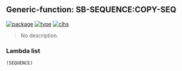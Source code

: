 ## Generic-function: SB-SEQUENCE:COPY-SEQ
[![package](https://img.shields.io/badge/Package-SB--SEQUENCE-5f9ea0.svg?style=social&colorA=999999)](../) [![type](https://img.shields.io/badge/Type-Generic--Function-5f9ea0.svg?style=social&colorA=999999)](../#generic-function) [![clhs](https://img.shields.io/badge/CLHS-COPY--SEQ-5f9ea0.svg?style=social&colorA=999999)](http://www.lispworks.com/documentation/HyperSpec/Body/f_cp_seq.htm) 

> No description.

### Lambda list
```
(SEQUENCE)
```
